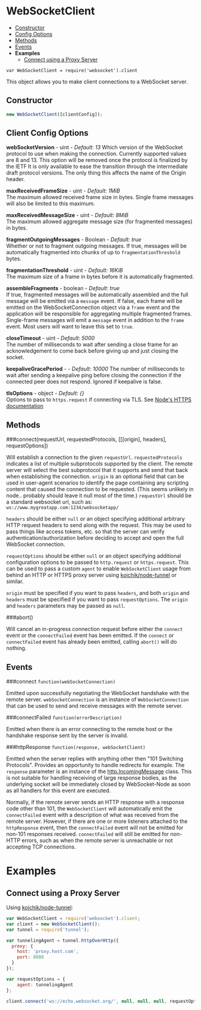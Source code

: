 WebSocketClient
===============

* [Constructor](#constructor)
* [Config Options](#client-config-options)
* [Methods](#methods)
* [Events](#events)
* **Examples**
  * [Connect using a Proxy Server](#connect-using-a-proxy-server)

`var WebSocketClient = require('websocket').client`

This object allows you to make client connections to a WebSocket server.

Constructor
-----------
```javascript
new WebSocketClient([clientConfig]);
```

Client Config Options
---------------------
**webSocketVersion** - uint - *Default: 13*
Which version of the WebSocket protocol to use when making the connection.  Currently supported values are 8 and 13.
This option will be removed once the protocol is finalized by the IETF It is only available to ease the transition through the intermediate draft protocol versions. The only thing this affects the name of the Origin header.

**maxReceivedFrameSize** - uint - *Default: 1MiB*  
The maximum allowed received frame size in bytes.  Single frame messages will also be limited to this maximum.

**maxReceivedMessageSize** - uint - *Default: 8MiB*  
The maximum allowed aggregate message size (for fragmented messages) in bytes.
            
**fragmentOutgoingMessages** - Boolean - *Default: true*  
Whether or not to fragment outgoing messages.  If true, messages will be automatically fragmented into chunks of up to `fragmentationThreshold` bytes.
            
**fragmentationThreshold** - uint - *Default: 16KiB*  
The maximum size of a frame in bytes before it is automatically fragmented.

**assembleFragments** - boolean - *Default: true*  
If true, fragmented messages will be automatically assembled and the full message will be emitted via a `message` event. If false, each frame will be emitted on the WebSocketConnection object via a `frame` event and the application will be responsible for aggregating multiple fragmented frames.  Single-frame messages will emit a `message` event in addition to the `frame` event. Most users will want to leave this set to `true`.

**closeTimeout** - uint - *Default: 5000*  
The number of milliseconds to wait after sending a close frame for an acknowledgement to come back before giving up and just closing the socket.

**keepaliveGracePeriod** - - *Default: 10000*
The number of milliseconds to wait after sending a keepalive ping before closing the connection if the connected peer does not respond. Ignored if keepalive is false.

**tlsOptions** - object - *Default: {}*  
Options to pass to `https.request` if connecting via TLS.  See [Node's HTTPS documentation](http://nodejs.org/api/https.html#https_https_request_options_callback)


Methods
-------
###connect(requestUrl, requestedProtocols, [[[origin], headers], requestOptions])

Will establish a connection to the given `requestUrl`.  `requestedProtocols` indicates a list of multiple subprotocols supported by the client.  The remote server will select the best subprotocol that it supports and send that back when establishing the connection.  `origin` is an optional field that can be used in user-agent scenarios to identify the page containing any scripting content that caused the connection to be requested.  (This seems unlikely in node.. probably should leave it null most of the time.)  `requestUrl` should be a standard websocket url, such as:
`ws://www.mygreatapp.com:1234/websocketapp/`

`headers` should be either `null` or an object specifying additional arbitrary HTTP request headers to send along with the request.  This may be used to pass things like access tokens, etc. so that the server can verify authentication/authorization before deciding to accept and open the full WebSocket connection.

`requestOptions` should be either `null` or an object specifying additional configuration options to be passed to `http.request` or `https.request`.  This can be used to pass a custom `agent` to enable `WebSocketClient` usage from behind an HTTP or HTTPS proxy server using [koichik/node-tunnel](https://github.com/koichik/node-tunnel) or similar.

`origin` must be specified if you want to pass `headers`, and both `origin` and `headers` must be specified if you want to pass `requestOptions`.  The `origin` and `headers` parameters may be passed as `null`.

###abort()

Will cancel an in-progress connection request before either the `connect` event or the `connectFailed` event has been emitted.  If the `connect` or `connectFailed` event has already been emitted, calling `abort()` will do nothing.


Events
------
###connect
`function(webSocketConnection)`

Emitted upon successfully negotiating the WebSocket handshake with the remote server.  `webSocketConnection` is an instance of `WebSocketConnection` that can be used to send and receive messages with the remote server.

###connectFailed
`function(errorDescription)`

Emitted when there is an error connecting to the remote host or the handshake response sent by the server is invalid.

###httpResponse
`function(response, webSocketClient)`

Emitted when the server replies with anything other then "101 Switching Protocols".  Provides an opportunity to handle redirects for example. The `response` parameter is an instance of the [http.IncomingMessage](http://nodejs.org/api/http.html#http_http_incomingmessage) class.  This is not suitable for handling receiving of large response bodies, as the underlying socket will be immediately closed by WebSocket-Node as soon as all handlers for this event are executed.

Normally, if the remote server sends an HTTP response with a response code other than 101, the `WebSocketClient` will automatically emit the `connectFailed` event with a description of what was received from the remote server.  However, if there are one or more listeners attached to the `httpResponse` event, then the `connectFailed` event will not be emitted for non-101 responses received.  `connectFailed` will still be emitted for non-HTTP errors, such as when the remote server is unreachable or not accepting TCP connections.


Examples
========

Connect using a Proxy Server
----------------------------

Using [koichik/node-tunnel](https://github.com/koichik/node-tunnel):

```javascript
var WebSocketClient = require('websocket').client;
var client = new WebSocketClient();
var tunnel = require('tunnel');

var tunnelingAgent = tunnel.httpOverHttp({
  proxy: {
    host: 'proxy.host.com',
    port: 8080
  }
});

var requestOptions = {
    agent: tunnelingAgent
};

client.connect('ws://echo.websocket.org/', null, null, null, requestOptions);
```
